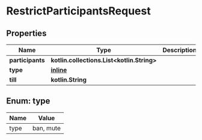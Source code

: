 
# RestrictParticipantsRequest

## Properties
Name | Type | Description | Notes
------------ | ------------- | ------------- | -------------
**participants** | **kotlin.collections.List&lt;kotlin.String&gt;** |  |  [optional]
**type** | [**inline**](#Type) |  |  [optional]
**till** | **kotlin.String** |  |  [optional]


<a name="Type"></a>
## Enum: type
Name | Value
---- | -----
type | ban, mute



